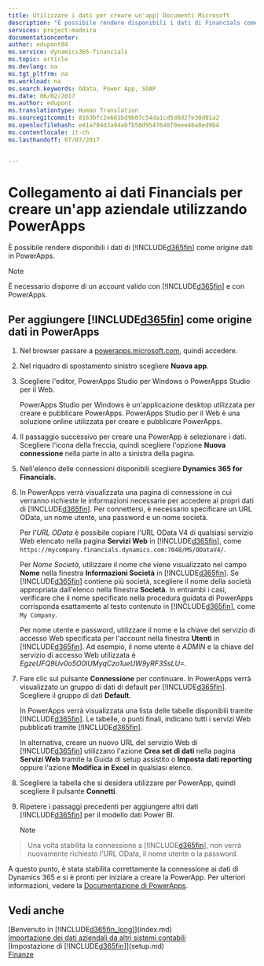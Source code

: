 ```yaml
---
title: Utilizzare i dati per creare un'app| Documenti Microsoft
description: "È possibile rendere disponibili i dati di Financials come origine dati e specificare un URL OData dei service Web per creare un'app aziendale utilizzando PowerApps."
services: project-madeira
documentationcenter: 
author: edupont04
ms.service: dynamics365-financials
ms.topic: article
ms.devlang: na
ms.tgt_pltfrm: na
ms.workload: na
ms.search.keywords: Odata, Power App, SOAP
ms.date: 06/02/2017
ms.author: edupont
ms.translationtype: Human Translation
ms.sourcegitcommit: 81636fc2e661bd9b07c54da1cd5d0d27e30d01a2
ms.openlocfilehash: e41a704d3a94abfb58d9547648f0eee46a8ed9b4
ms.contentlocale: it-ch
ms.lasthandoff: 07/07/2017


---
```

# <a name="connecting-to-your-financials-data-to-build-a-business-app-using-powerapps"></a>Collegamento ai dati Financials per creare un'app aziendale utilizzando PowerApps
È possibile rendere disponibili i dati di [!INCLUDE[d365fin](includes/d365fin_md.md)] come origine dati in PowerApps.  

> [!NOTE]  
>   È necessario disporre di un account valido con [!INCLUDE[d365fin](includes/d365fin_md.md)] e con PowerApps.  

## <a name="to-add-included365finincludesd365finmdmd-as-a-data-source-in-powerapps"></a>Per aggiungere [!INCLUDE[d365fin](includes/d365fin_md.md)] come origine dati in PowerApps
1. Nel browser passare a [powerapps.microsoft.com](https://powerapps.microsoft.com/en-us/), quindi accedere.
2. Nel riquadro di spostamento sinistro scegliere **Nuova app**.
3. Scegliere l'editor, PowerApps Studio per Windows o PowerApps Studio per il Web.

   PowerApps Studio per Windows è un'applicazione desktop utilizzata per creare e pubblicare PowerApps. PowerApps Studio per il Web è una soluzione online utilizzata per creare e pubblicare PowerApps.
4. Il passaggio successivo per creare una PowerApp è selezionare i dati. Scegliere l'icona della freccia, quindi scegliere l'opzione **Nuova connessione** nella parte in alto a sinistra della pagina.
5. Nell'elenco delle connessioni disponibili scegliere **Dynamics 365 for Financials**.
6. In PowerApps verrà visualizzata una pagina di connessione in cui verranno richieste le informazioni necessarie per accedere ai propri dati di [!INCLUDE[d365fin](includes/d365fin_md.md)]. Per connettersi, è necessario specificare un URL OData, un nome utente, una password e un nome società.

   Per l'*URL OData* è possibile copiare l'URL OData V4 di qualsiasi servizio Web elencato nella pagina **Servizi Web** in [!INCLUDE[d365fin](includes/d365fin_md.md)], come `https://mycompany.financials.dynamics.com:7048/MS/ODataV4/`.  

   Per *Nome Società*, utilizzare il nome che viene visualizzato nel campo **Nome** nella finestra **Informazioni Società** in [!INCLUDE[d365fin](includes/d365fin_md.md)]. Se [!INCLUDE[d365fin](includes/d365fin_md.md)] contiene più società, scegliere il nome della società appropriata dall'elenco nella finestra **Società**. In entrambi i casi, verificare che il nome specificato nella procedura guidata di PowerApps corrisponda esattamente al testo contenuto in [!INCLUDE[d365fin](includes/d365fin_md.md)], come `My Company`.

   Per nome utente e password, utilizzare il nome e la chiave del servizio di accesso Web specificata per l'account nella finestra **Utenti** in [!INCLUDE[d365fin](includes/d365fin_md.md)]. Ad esempio, il nome utente è *ADMIN* e la chiave del servizio di accesso Web utilizzata è *EgzeUFQ9Uv0o5O0lUMyqCzo1ueUW9yRF3SsLU=*.
7. Fare clic sul pulsante **Connessione** per continuare. In PowerApps verrà visualizzato un gruppo di dati di default per [!INCLUDE[d365fin](includes/d365fin_md.md)]. Scegliere il gruppo di dati **Default**.

   In PowerApps verrà visualizzata una lista delle tabelle disponibili tramite [!INCLUDE[d365fin](includes/d365fin_md.md)]. Le tabelle, o punti finali, indicano tutti i servizi Web pubblicati tramite [!INCLUDE[d365fin](includes/d365fin_md.md)].

   In alternativa, creare un nuovo URL del servizio Web di [!INCLUDE[d365fin](includes/d365fin_md.md)] utilizzano l'azione **Crea set di dati** nella pagina **Servizi Web** tramite la Guida di setup assistito o **Imposta dati reporting** oppure l'azione **Modifica in Excel** in qualsiasi elenco.
8. Scegliere la tabella che si desidera utilizzare per PowerApp, quindi scegliere il pulsante **Connetti**.
9. Ripetere i passaggi precedenti per aggiungere altri dati [!INCLUDE[d365fin](includes/d365fin_md.md)] per il modello dati Power BI.

   > [!NOTE]  
>    Una volta stabilita la connessione a [!INCLUDE[d365fin](includes/d365fin_md.md)], non verrà nuovamente richiesto l'URL OData, il nome utente o la password.

A questo punto, è stata stabilita correttamente la connessione ai dati di Dynamics 365 e si è pronti per iniziare a creare la PowerApp. Per ulteriori informazioni, vedere la [Documentazione di PowerApps](https://powerapps.microsoft.com/tutorials/getting-started/).

## <a name="see-also"></a>Vedi anche
[Benvenuto in [!INCLUDE[d365fin_long](includes/d365fin_long_md.md)]](index.md)  
[Importazione dei dati aziendali da altri sistemi contabili](upload-data.md)  
[Impostazione di [!INCLUDE[d365fin](includes/d365fin_md.md)]](setup.md)  
[Finanze](finance.md)  


